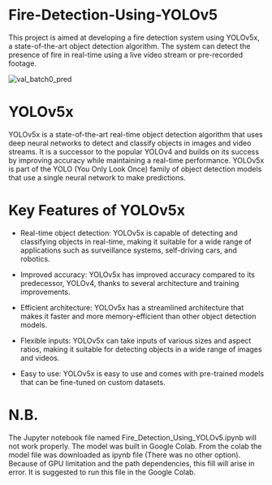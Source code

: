 # Fire-Detection-Using-YOLOv5
This project is aimed at developing a fire detection system using YOLOv5x, a state-of-the-art object detection algorithm. The system can detect the presence of fire in real-time using a live video stream or pre-recorded footage.


![val_batch0_pred](https://user-images.githubusercontent.com/99079792/229861115-aba75455-82b8-4008-bf07-d2ada5deaa16.jpg)


# YOLOv5x
YOLOv5x is a state-of-the-art real-time object detection algorithm that uses deep neural networks to detect and classify objects in images and video streams. It is a successor to the popular YOLOv4 and builds on its success by improving accuracy while maintaining a real-time performance. YOLOv5x is part of the YOLO (You Only Look Once) family of object detection models that use a single neural network to make predictions.

# Key Features of YOLOv5x

 * Real-time object detection: YOLOv5x is capable of detecting and classifying objects in real-time, making it suitable for a wide range of applications such as surveillance systems, self-driving cars, and robotics.

 * Improved accuracy: YOLOv5x has improved accuracy compared to its predecessor, YOLOv4, thanks to several architecture and training improvements.

 * Efficient architecture: YOLOv5x has a streamlined architecture that makes it faster and more memory-efficient than other object detection models.

 * Flexible inputs: YOLOv5x can take inputs of various sizes and aspect ratios, making it suitable for detecting objects in a wide range of images and videos.

 * Easy to use: YOLOv5x is easy to use and comes with pre-trained models that can be fine-tuned on custom datasets.

# N.B. 
The Jupyter notebook file named Fire_Detection_Using_YOLOv5.ipynb will not work properly.
The model was built in Google Colab. From the colab the model file was downloaded as ipynb file (There was no other option).
Because of GPU limitation and the path dependencies, this fill will arise in error.
It is suggested to run this file in the Google Colab.
